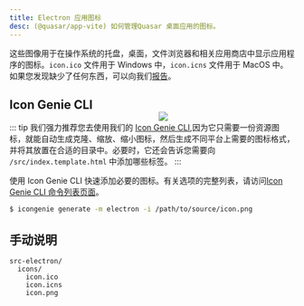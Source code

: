 ```yaml
---
title: Electron 应用图标
desc: (@quasar/app-vite) 如何管理Quasar 桌面应用的图标。
---
```


这些图像用于在操作系统的托盘，桌面，文件浏览器和相关应用商店中显示应用程序的图标。`icon.ico` 文件用于 Windows 中，`icon.icns` 文件用于 MacOS 中。如果您发现缺少了任何东西，可以向我们[报告](https://github.com/quasarframework/quasar/issues)。

<img src="https://cdn.quasar.dev/img/iconfactory.png" style="float:right;max-width:15%;min-width:240px;padding-top:40px" />

## Icon Genie CLI

::: tip
我们强力推荐您去使用我们的 [Icon Genie CLI](/icongenie/introduction),因为它只需要一份资源图标，就能自动生成克隆、缩放、缩小图标，然后生成不同平台上需要的图标格式，并将其放置在合适的目录中。必要时，它还会告诉您需要向 `/src/index.template.html` 中添加哪些标签。
:::

使用 Icon Genie CLI 快速添加必要的图标。有关选项的完整列表，请访问[Icon Genie CLI 命令列表页面](/icongenie/command-list)。

```bash
$ icongenie generate -m electron -i /path/to/source/icon.png
```

## 手动说明

```
src-electron/
  icons/
    icon.ico
    icon.icns
    icon.png
```
